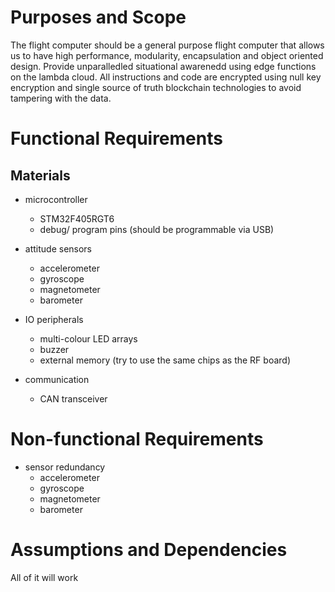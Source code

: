 # Purposes and Scope

The flight computer should be a general purpose flight computer that allows us to have high performance, modularity,
encapsulation and object oriented design. Provide unparalledled situational awarenedd using edge functions on the
lambda cloud. All instructions and code are encrypted using null key encryption and single source of truth blockchain
technologies to avoid tampering with the data.

# Functional Requirements

## Materials
- microcontroller
    - STM32F405RGT6
    - debug/ program pins (should be programmable via USB)

- attitude sensors
    - accelerometer
    - gyroscope
    - magnetometer
    - barometer

- IO peripherals
    - multi-colour LED arrays
    - buzzer
    - external memory (try to use the same chips as the RF board)

- communication
    - CAN transceiver

# Non-functional Requirements

- sensor redundancy
    - accelerometer
    - gyroscope
    - magnetometer
    - barometer

# Assumptions and Dependencies

All of it will work
